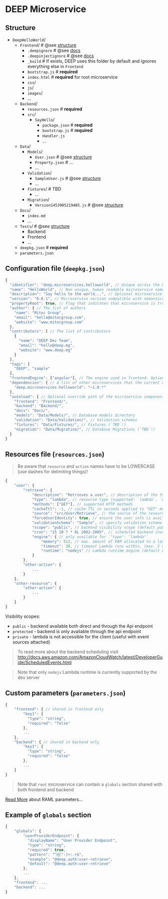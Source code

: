 DEEP Microservice
=================

Structure
---------

- `DeepHelloWorld`/
    - `Frontend`/ # @see [structure](structure/frontend.md)
        - `.deepignore` # @see [docs](config/.deepignore.md)
        - `.deepinjectignore` # @see [docs](config/.deepinjectignore.md)
        - `_build` # If exists, DEEP uses this folder by default and ignores everything else in `Frontend`
        - `bootstrap.js` # **required**
        - `index.html` # **required** for root microservice
        - `css`/
        - `js`/
        - `images`/
        - ...
    - `Backend`/ 
        - `resources.json` # **required**
        - `src`/
            - `SayHello`/
                - `package.json` # **required**
                - `bootstrap.js` # **required**
                - `Handler.js`
                - ...
    - `Data`/
        - `Models`/
            - `User.json` # @see [structure](components/validation.md#models-anatomy)
            - `Property.json` # ...
            - ...
        - `Validation`/ 
            - `SampleUser.js` # @see [structure](components/validation.md#validation-schema-anatomy)
            - ...
        - `Fixtures`/ # TBD
            - ...
        - `Migration`/
            - `Version1453905219485.js` # @see [structure](components/db.md#migration-example)
    - `Docs`/
        - `index.md`
        - ...
    - `Tests`/ # @see [structure](test/unit_testing.md)
        - Backend
        - Frontend
        - ...
    - `deepkg.json` # **required**
    - `parameters.json`

Configuration file (`deepkg.json`)
----------------------------------

```javascript
{
  "identifier": "deep.microservices.helloworld", // Unique across the DEEP, used to retrieve certain microservices in framework and system wise
  "name": "HelloWorld", // Non unique, human readable microservice name
  "description": "Say hello to the world...", // Optional microservice description
  "version": "0.0.1", // Microservice version compatible with semantical versioning syntax (same as NPM)
  "propertyRoot": true, // Flag that indicates that microservice is treated a a root one (must contain an `Frontend/index.html` file)
  "author": { // The list of authors
    "name": "Mitoc Group",
    "email": "hello@mitocgroup.com",
    "website": "www.mitocgroup.com"
  },
  "contributors": [ // The list of contributors
    {
      "name": "DEEP Dev Team",
      "email": "hello@deep.mg",
      "website": "www.deep.mg"
    }
  ],
  "tags": [
    "DEEP", "sample"
  ],
  "frontendEngine": ["angular"], // The engine used in frontend. Optional, default ["angular"]
  "dependencies": { // A list of other microservices that the current one depends on
    "deep.microservices.helloworld": "~1.0.*"
  },
  "autoload": { // Optional override path of the microservice components
    "frontend": "Frontend/",
    "backend": "Backend/",
    "docs": "Docs/",
    "models": "Data/Models/", // Database models directory
    "validation": "Data/Validation/", // Validation schemas
    "fixtures": "Data/Fixtures/", // Fixtures (`TBD`!)
    "migration": "Data/Migration/", // Database Migrations (`TBD`!)
  }
}
```

Resources file (`resources.json`)
---------------------------------

> Be aware that `resource` and `action` names have to be LOWERCASE (use dashes for delimiting things)!

```javascript
{
    "user": {
        "retrieve": {
            "description": "Retrieves a user", // description of the functionality
            "type": "lambda", // resource type (supported: `lambda`, `external`)
            "methods": ["GET"], // supported HTTP methods
            "cacheTtl": -1, // cache TTL in seconds applied to "GET" method only (default -1 means no cache, 0 cache permanently, 1...*). On the lowest level caching is managed by AWS ApiGateway.
            "source": "src/User/Retrieve", // the source of the resource (ex. for external type: http://example.com/api/v1/users)
            "forceUserIdentity": true, // ensure the user info is available in lambda
            "validationSchema": "Sample", // specify validation schema name (@see `deep-validation`) used to both validate payload and backend input data
            "scope": "public", // backend visibility scope (default public. Possible values: public, protected, private)
            "cron": "15 10 ? * 6L 2002-2005", // scheduled backend invocation (cron like syntax)
            "engine": { // only available for `"type": "lambda"`
                "memory": 512, // max. amount of RAM allocated to a lambda (default 128, max. 1536) 
                "timeout": 30, // timeout Lambda runs within, (max. 5 minutes)
                "runtime": "nodejs" // Lambda runtime engine (default nodejs)
            }
        },
        "other-action": {
            ...
        }
    },
    "other-resource": {
        "other-action": {
            ...
        }
    }
}
```

Visibility scopes:

- `public` - backend available both direct and through the Api endpoint
- `protected` - backend is only available through the api endpoint
- `private` - lambda is not accessible for the client (useful with event sources attached)

> To read more about the backend scheduling visit http://docs.aws.amazon.com/AmazonCloudWatch/latest/DeveloperGuide/ScheduledEvents.html

> Note that only `nodejs` Lambda runtime is currently supported by the dev server

Custom parameters (`parameters.json`)
-------------------------------------

```javascript
{
    "frontend": { // shared in frontend only
        "key1": {
          "type": "string",
          "required": "false"
        },
        ...
    },
    "backend": { // shared in backend only
        "key1": {
          "type": "string",
          "required": "false"
        },
        ...
    }
}

```

> Note that `root` microservice can contain a `globals` section shared with both frontend and backend

[Read More](https://github.com/raml-org/raml-spec/blob/master/raml-0.8.md#named-parameters) about RAML parameters...

Example of `globals` section
----------------------------

```javascript
{
    "globals": {
        "userProviderEndpoint": {
          "displayName": "User Provider Endpoint",
          "type": "string",
          "required": true,
          "pattern": "^@[^:]+:.+$",
          "example": "@deep.auth:user-retrieve",
          "default": "@deep.auth:user-retrieve"
        },
        ...
    },
    "frontend": ...
    "backend": ...
}
```
